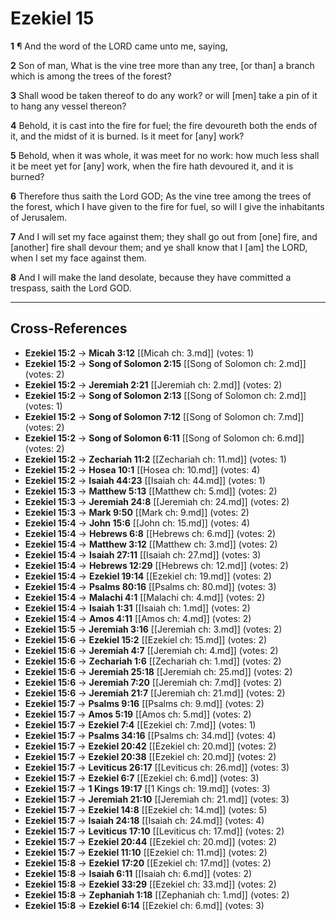 # Ezekiel 15

**1** ¶ And the word of the LORD came unto me, saying,

**2** Son of man, What is the vine tree more than any tree, [or than] a branch which is among the trees of the forest?

**3** Shall wood be taken thereof to do any work? or will [men] take a pin of it to hang any vessel thereon?

**4** Behold, it is cast into the fire for fuel; the fire devoureth both the ends of it, and the midst of it is burned. Is it meet for [any] work?

**5** Behold, when it was whole, it was meet for no work: how much less shall it be meet yet for [any] work, when the fire hath devoured it, and it is burned?

**6** Therefore thus saith the Lord GOD; As the vine tree among the trees of the forest, which I have given to the fire for fuel, so will I give the inhabitants of Jerusalem.

**7** And I will set my face against them; they shall go out from [one] fire, and [another] fire shall devour them; and ye shall know that I [am] the LORD, when I set my face against them.

**8** And I will make the land desolate, because they have committed a trespass, saith the Lord GOD.

---

## Cross-References

- **Ezekiel 15:2** → **Micah 3:12** [[Micah ch: 3.md]] (votes: 1)
- **Ezekiel 15:2** → **Song of Solomon 2:15** [[Song of Solomon ch: 2.md]] (votes: 2)
- **Ezekiel 15:2** → **Jeremiah 2:21** [[Jeremiah ch: 2.md]] (votes: 2)
- **Ezekiel 15:2** → **Song of Solomon 2:13** [[Song of Solomon ch: 2.md]] (votes: 1)
- **Ezekiel 15:2** → **Song of Solomon 7:12** [[Song of Solomon ch: 7.md]] (votes: 2)
- **Ezekiel 15:2** → **Song of Solomon 6:11** [[Song of Solomon ch: 6.md]] (votes: 2)
- **Ezekiel 15:2** → **Zechariah 11:2** [[Zechariah ch: 11.md]] (votes: 1)
- **Ezekiel 15:2** → **Hosea 10:1** [[Hosea ch: 10.md]] (votes: 4)
- **Ezekiel 15:2** → **Isaiah 44:23** [[Isaiah ch: 44.md]] (votes: 1)
- **Ezekiel 15:3** → **Matthew 5:13** [[Matthew ch: 5.md]] (votes: 2)
- **Ezekiel 15:3** → **Jeremiah 24:8** [[Jeremiah ch: 24.md]] (votes: 2)
- **Ezekiel 15:3** → **Mark 9:50** [[Mark ch: 9.md]] (votes: 2)
- **Ezekiel 15:4** → **John 15:6** [[John ch: 15.md]] (votes: 4)
- **Ezekiel 15:4** → **Hebrews 6:8** [[Hebrews ch: 6.md]] (votes: 2)
- **Ezekiel 15:4** → **Matthew 3:12** [[Matthew ch: 3.md]] (votes: 2)
- **Ezekiel 15:4** → **Isaiah 27:11** [[Isaiah ch: 27.md]] (votes: 3)
- **Ezekiel 15:4** → **Hebrews 12:29** [[Hebrews ch: 12.md]] (votes: 2)
- **Ezekiel 15:4** → **Ezekiel 19:14** [[Ezekiel ch: 19.md]] (votes: 2)
- **Ezekiel 15:4** → **Psalms 80:16** [[Psalms ch: 80.md]] (votes: 3)
- **Ezekiel 15:4** → **Malachi 4:1** [[Malachi ch: 4.md]] (votes: 2)
- **Ezekiel 15:4** → **Isaiah 1:31** [[Isaiah ch: 1.md]] (votes: 2)
- **Ezekiel 15:4** → **Amos 4:11** [[Amos ch: 4.md]] (votes: 2)
- **Ezekiel 15:5** → **Jeremiah 3:16** [[Jeremiah ch: 3.md]] (votes: 2)
- **Ezekiel 15:6** → **Ezekiel 15:2** [[Ezekiel ch: 15.md]] (votes: 2)
- **Ezekiel 15:6** → **Jeremiah 4:7** [[Jeremiah ch: 4.md]] (votes: 2)
- **Ezekiel 15:6** → **Zechariah 1:6** [[Zechariah ch: 1.md]] (votes: 2)
- **Ezekiel 15:6** → **Jeremiah 25:18** [[Jeremiah ch: 25.md]] (votes: 2)
- **Ezekiel 15:6** → **Jeremiah 7:20** [[Jeremiah ch: 7.md]] (votes: 2)
- **Ezekiel 15:6** → **Jeremiah 21:7** [[Jeremiah ch: 21.md]] (votes: 2)
- **Ezekiel 15:7** → **Psalms 9:16** [[Psalms ch: 9.md]] (votes: 2)
- **Ezekiel 15:7** → **Amos 5:19** [[Amos ch: 5.md]] (votes: 2)
- **Ezekiel 15:7** → **Ezekiel 7:4** [[Ezekiel ch: 7.md]] (votes: 1)
- **Ezekiel 15:7** → **Psalms 34:16** [[Psalms ch: 34.md]] (votes: 4)
- **Ezekiel 15:7** → **Ezekiel 20:42** [[Ezekiel ch: 20.md]] (votes: 2)
- **Ezekiel 15:7** → **Ezekiel 20:38** [[Ezekiel ch: 20.md]] (votes: 2)
- **Ezekiel 15:7** → **Leviticus 26:17** [[Leviticus ch: 26.md]] (votes: 3)
- **Ezekiel 15:7** → **Ezekiel 6:7** [[Ezekiel ch: 6.md]] (votes: 3)
- **Ezekiel 15:7** → **1 Kings 19:17** [[1 Kings ch: 19.md]] (votes: 3)
- **Ezekiel 15:7** → **Jeremiah 21:10** [[Jeremiah ch: 21.md]] (votes: 3)
- **Ezekiel 15:7** → **Ezekiel 14:8** [[Ezekiel ch: 14.md]] (votes: 5)
- **Ezekiel 15:7** → **Isaiah 24:18** [[Isaiah ch: 24.md]] (votes: 4)
- **Ezekiel 15:7** → **Leviticus 17:10** [[Leviticus ch: 17.md]] (votes: 2)
- **Ezekiel 15:7** → **Ezekiel 20:44** [[Ezekiel ch: 20.md]] (votes: 2)
- **Ezekiel 15:7** → **Ezekiel 11:10** [[Ezekiel ch: 11.md]] (votes: 2)
- **Ezekiel 15:8** → **Ezekiel 17:20** [[Ezekiel ch: 17.md]] (votes: 2)
- **Ezekiel 15:8** → **Isaiah 6:11** [[Isaiah ch: 6.md]] (votes: 2)
- **Ezekiel 15:8** → **Ezekiel 33:29** [[Ezekiel ch: 33.md]] (votes: 2)
- **Ezekiel 15:8** → **Zephaniah 1:18** [[Zephaniah ch: 1.md]] (votes: 2)
- **Ezekiel 15:8** → **Ezekiel 6:14** [[Ezekiel ch: 6.md]] (votes: 3)

